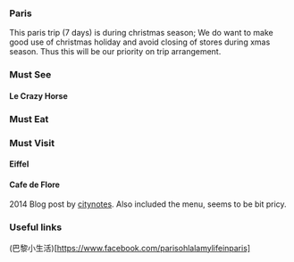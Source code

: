 ### Paris
This paris trip (7 days) is during christmas season; We do want to make good use of christmas holiday and avoid closing of stores during xmas season. Thus this will be our priority on trip arrangement.  


### Must See
#### Le Crazy Horse


### Must Eat
### Must Visit
#### Eiffel

#### Cafe de Flore
2014 Blog post by [citynotes](http://citynotes.me/2014/cafedeflore). Also included the menu, seems to be bit pricy. 


### Useful links
(巴黎小生活)[https://www.facebook.com/parisohlalamylifeinparis]
